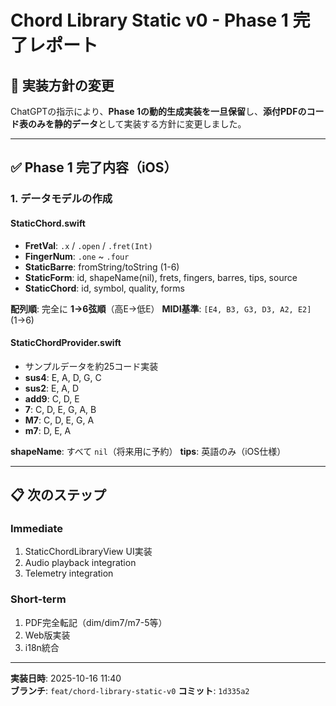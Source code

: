 # Chord Library Static v0 - Phase 1 完了レポート

## 🎯 実装方針の変更

ChatGPTの指示により、**Phase 1の動的生成実装を一旦保留**し、**添付PDFのコード表のみを静的データ**として実装する方針に変更しました。

---

## ✅ Phase 1 完了内容（iOS）

### 1. データモデルの作成

#### StaticChord.swift
- **FretVal**: `.x` / `.open` / `.fret(Int)`
- **FingerNum**: `.one` ~ `.four`
- **StaticBarre**: fromString/toString (1-6)
- **StaticForm**: id, shapeName(nil), frets, fingers, barres, tips, source
- **StaticChord**: id, symbol, quality, forms

**配列順**: 完全に **1→6弦順**（高E→低E）
**MIDI基準**: `[E4, B3, G3, D3, A2, E2]` (1→6)

#### StaticChordProvider.swift
- サンプルデータを約25コード実装
- **sus4**: E, A, D, G, C
- **sus2**: E, A, D
- **add9**: C, D, E
- **7**: C, D, E, G, A, B
- **M7**: C, D, E, G, A
- **m7**: D, E, A

**shapeName**: すべて `nil`（将来用に予約）
**tips**: 英語のみ（iOS仕様）

---

## 📋 次のステップ

### Immediate
1. StaticChordLibraryView UI実装
2. Audio playback integration
3. Telemetry integration

### Short-term
1. PDF完全転記（dim/dim7/m7-5等）
2. Web版実装
3. i18n統合

---

**実装日時**: 2025-10-16 11:40  
**ブランチ**: `feat/chord-library-static-v0`
**コミット**: `1d335a2`

